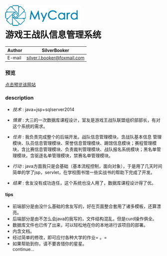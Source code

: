 ![](/logo.png)
<br/>
游戏王战队信息管理系统
====

|Author|SilverBooker|
|---|---
|E-mail|silver.l.booker@foxmail.com|

### 预览
[点击预览该网站](https://ygocore.cn:8443/YGO)
### description
- _技术_ : java+jsp+sqlserver2014

- _情景_ : 大三的一次数据库课程设计，室友是游戏王战队联盟组织部部长，有对这个系统的需求。

- _任务_ : 我负责完成整个的后端开发。战队信息管理模块，含战队基本信息	管理模块、队员信息管理模块、荣誉信息管理模块、踢馆信息模块；赛程管理模块，含比赛信息管理模块、负责裁判管理模块、战队报名系统模块；黑名单管理模块，含驱逐名单管理模块，禁赛名单管理模块。

- _行动_ : java方面我只是会基础（基本流程控制，面向对象），于是用了几天时间简单的学了jsp，servlet，在学校图书馆一些实战书的帮助下完成了开发。

- _结果_ : 舍友没有成功连任，这个系统也没人用了，数据库课程设计得了优。

#### tips
* 前端部分是由没什么基础的舍友写的，好在页面整合套用了诸多模板，还算漂亮。
* 后端部分是由不怎么会java的我写的，文件结构混乱，但是curd操作俱全。
* 数据库文件也已传了出来，可以轻松地在你的本地进行该项目的部署。
* 内含文档。
* 经过简单的修改，即可应付各种大学的作业= 。= 
* 如果帮助到你，请不要吝惜你的星星。
<br/>continue...
